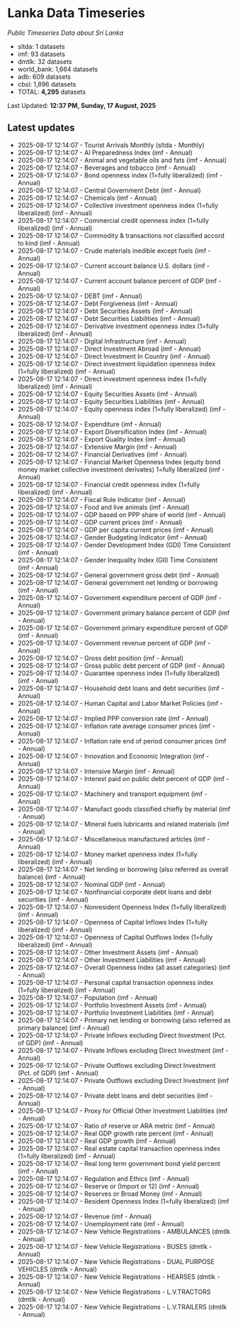 # Lanka Data Timeseries
*Public Timeseries Data about Sri Lanka*

* sltda: 1 datasets
* imf: 93 datasets
* dmtlk: 32 datasets
* world_bank: 1,664 datasets
* adb: 609 datasets
* cbsl: 1,896 datasets
* TOTAL: **4,295** datasets

Last Updated: **12:37 PM, Sunday, 17 August, 2025**

## Latest updates

* 2025-08-17 12:14:07 - Tourist Arrivals Monthly (sltda - Monthly)
* 2025-08-17 12:14:07 - AI Preparedness Index (imf - Annual)
* 2025-08-17 12:14:07 - Animal and vegetable oils and fats (imf - Annual)
* 2025-08-17 12:14:07 - Beverages and tobacco (imf - Annual)
* 2025-08-17 12:14:07 - Bond openness index (1=fully liberalized) (imf - Annual)
* 2025-08-17 12:14:07 - Central Government Debt (imf - Annual)
* 2025-08-17 12:14:07 - Chemicals (imf - Annual)
* 2025-08-17 12:14:07 - Collective investment openness index (1=fully liberalized) (imf - Annual)
* 2025-08-17 12:14:07 - Commercial credit openness index (1=fully liberalized) (imf - Annual)
* 2025-08-17 12:14:07 - Commodity & transactions not classified accord to kind (imf - Annual)
* 2025-08-17 12:14:07 - Crude materials inedible except fuels (imf - Annual)
* 2025-08-17 12:14:07 - Current account balance U.S. dollars (imf - Annual)
* 2025-08-17 12:14:07 - Current account balance percent of GDP (imf - Annual)
* 2025-08-17 12:14:07 - DEBT (imf - Annual)
* 2025-08-17 12:14:07 - Debt Forgiveness (imf - Annual)
* 2025-08-17 12:14:07 - Debt Securities Assets (imf - Annual)
* 2025-08-17 12:14:07 - Debt Securities Liabilities (imf - Annual)
* 2025-08-17 12:14:07 - Derivative investment openness index (1=fully liberalized) (imf - Annual)
* 2025-08-17 12:14:07 - Digital Infrastructure (imf - Annual)
* 2025-08-17 12:14:07 - Direct Investment Abroad (imf - Annual)
* 2025-08-17 12:14:07 - Direct Investment In Country (imf - Annual)
* 2025-08-17 12:14:07 - Direct investment liquidation openness index (1=fully liberalized) (imf - Annual)
* 2025-08-17 12:14:07 - Direct investment openness index (1=fully liberalized) (imf - Annual)
* 2025-08-17 12:14:07 - Equity Securities Assets (imf - Annual)
* 2025-08-17 12:14:07 - Equity Securities Liabilities (imf - Annual)
* 2025-08-17 12:14:07 - Equity openness index (1=fully liberalized) (imf - Annual)
* 2025-08-17 12:14:07 - Expenditure (imf - Annual)
* 2025-08-17 12:14:07 - Export Diversification Index (imf - Annual)
* 2025-08-17 12:14:07 - Export Quality Index (imf - Annual)
* 2025-08-17 12:14:07 - Extensive Margin (imf - Annual)
* 2025-08-17 12:14:07 - Financial Derivatives (imf - Annual)
* 2025-08-17 12:14:07 - Financial Market Openness Index (equity bond money market collective investment derivates) 1=fully liberalized (imf - Annual)
* 2025-08-17 12:14:07 - Financial credit openness index (1=fully liberalized) (imf - Annual)
* 2025-08-17 12:14:07 - Fiscal Rule Indicator (imf - Annual)
* 2025-08-17 12:14:07 - Food and live animals (imf - Annual)
* 2025-08-17 12:14:07 - GDP based on PPP share of world (imf - Annual)
* 2025-08-17 12:14:07 - GDP current prices (imf - Annual)
* 2025-08-17 12:14:07 - GDP per capita current prices (imf - Annual)
* 2025-08-17 12:14:07 - Gender Budgeting Indicator (imf - Annual)
* 2025-08-17 12:14:07 - Gender Development Index (GDI) Time Consistent (imf - Annual)
* 2025-08-17 12:14:07 - Gender Inequality Index (GII) Time Consistent (imf - Annual)
* 2025-08-17 12:14:07 - General government gross debt (imf - Annual)
* 2025-08-17 12:14:07 - General government net lending or borrowing (imf - Annual)
* 2025-08-17 12:14:07 - Government expenditure percent of GDP (imf - Annual)
* 2025-08-17 12:14:07 - Government primary balance percent of GDP (imf - Annual)
* 2025-08-17 12:14:07 - Government primary expenditure percent of GDP (imf - Annual)
* 2025-08-17 12:14:07 - Government revenue percent of GDP (imf - Annual)
* 2025-08-17 12:14:07 - Gross debt position (imf - Annual)
* 2025-08-17 12:14:07 - Gross public debt percent of GDP (imf - Annual)
* 2025-08-17 12:14:07 - Guarantee openness index (1=fully liberalized) (imf - Annual)
* 2025-08-17 12:14:07 - Household debt loans and debt securities (imf - Annual)
* 2025-08-17 12:14:07 - Human Capital and Labor Market Policies (imf - Annual)
* 2025-08-17 12:14:07 - Implied PPP conversion rate (imf - Annual)
* 2025-08-17 12:14:07 - Inflation rate average consumer prices (imf - Annual)
* 2025-08-17 12:14:07 - Inflation rate end of period consumer prices (imf - Annual)
* 2025-08-17 12:14:07 - Innovation and Economic Integration (imf - Annual)
* 2025-08-17 12:14:07 - Intensive Margin (imf - Annual)
* 2025-08-17 12:14:07 - Interest paid on public debt percent of GDP (imf - Annual)
* 2025-08-17 12:14:07 - Machinery and transport equipment (imf - Annual)
* 2025-08-17 12:14:07 - Manufact goods classified chiefly by material (imf - Annual)
* 2025-08-17 12:14:07 - Mineral fuels lubricants and related materials (imf - Annual)
* 2025-08-17 12:14:07 - Miscellaneous manufactured articles (imf - Annual)
* 2025-08-17 12:14:07 - Money market openness index (1=fully liberalized) (imf - Annual)
* 2025-08-17 12:14:07 - Net lending or borrowing (also referred as overall balance) (imf - Annual)
* 2025-08-17 12:14:07 - Nominal GDP (imf - Annual)
* 2025-08-17 12:14:07 - Nonfinancial corporate debt loans and debt securities (imf - Annual)
* 2025-08-17 12:14:07 - Nonresident Openness Index (1=fully liberalized) (imf - Annual)
* 2025-08-17 12:14:07 - Openness of Capital Inflows Index (1=fully liberalized) (imf - Annual)
* 2025-08-17 12:14:07 - Openness of Capital Outflows Index (1=fully liberalized) (imf - Annual)
* 2025-08-17 12:14:07 - Other Investment Assets (imf - Annual)
* 2025-08-17 12:14:07 - Other Investment Liabilities (imf - Annual)
* 2025-08-17 12:14:07 - Overall Openness Index (all asset categories) (imf - Annual)
* 2025-08-17 12:14:07 - Personal capital transaction openness index (1=fully liberalized) (imf - Annual)
* 2025-08-17 12:14:07 - Population (imf - Annual)
* 2025-08-17 12:14:07 - Portfolio Investment Assets (imf - Annual)
* 2025-08-17 12:14:07 - Portfolio Investment Liabilities (imf - Annual)
* 2025-08-17 12:14:07 - Primary net lending or borrowing (also referred as primary balance) (imf - Annual)
* 2025-08-17 12:14:07 - Private Inflows excluding Direct Investment (Pct. of GDP) (imf - Annual)
* 2025-08-17 12:14:07 - Private Inflows excluding Direct Investment (imf - Annual)
* 2025-08-17 12:14:07 - Private Outflows excluding Direct Investment (Pct. of GDP) (imf - Annual)
* 2025-08-17 12:14:07 - Private Outflows excluding Direct Investment (imf - Annual)
* 2025-08-17 12:14:07 - Private debt loans and debt securities (imf - Annual)
* 2025-08-17 12:14:07 - Proxy for Official Other Investment Liabilities (imf - Annual)
* 2025-08-17 12:14:07 - Ratio of reserve or ARA metric (imf - Annual)
* 2025-08-17 12:14:07 - Real GDP growth rate percent (imf - Annual)
* 2025-08-17 12:14:07 - Real GDP growth (imf - Annual)
* 2025-08-17 12:14:07 - Real estate capital transaction openness index (1=fully liberalized) (imf - Annual)
* 2025-08-17 12:14:07 - Real long term government bond yield percent (imf - Annual)
* 2025-08-17 12:14:07 - Regulation and Ethics (imf - Annual)
* 2025-08-17 12:14:07 - Reserve or (Import or 12) (imf - Annual)
* 2025-08-17 12:14:07 - Reserves or Broad Money (imf - Annual)
* 2025-08-17 12:14:07 - Resident Openness Index (1=fully liberalized) (imf - Annual)
* 2025-08-17 12:14:07 - Revenue (imf - Annual)
* 2025-08-17 12:14:07 - Unemployment rate (imf - Annual)
* 2025-08-17 12:14:07 - New Vehicle Registrations - AMBULANCES (dmtlk - Annual)
* 2025-08-17 12:14:07 - New Vehicle Registrations - BUSES (dmtlk - Annual)
* 2025-08-17 12:14:07 - New Vehicle Registrations - DUAL PURPOSE VEHICLES (dmtlk - Annual)
* 2025-08-17 12:14:07 - New Vehicle Registrations - HEARSES (dmtlk - Annual)
* 2025-08-17 12:14:07 - New Vehicle Registrations - L.V.TRACTORS (dmtlk - Annual)
* 2025-08-17 12:14:07 - New Vehicle Registrations - L.V.TRAILERS (dmtlk - Annual)